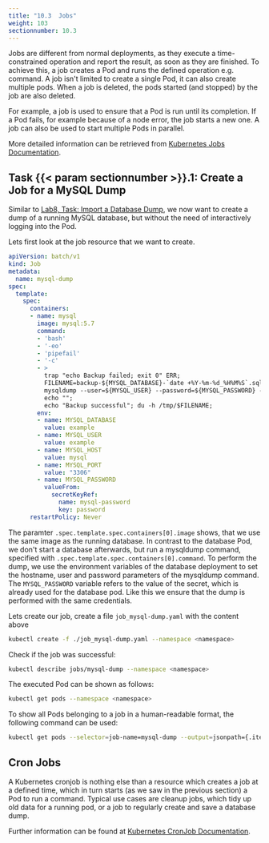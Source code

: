 ```yaml
---
title: "10.3  Jobs"
weight: 103
sectionnumber: 10.3
---
```


Jobs are different from normal deployments, as they execute a time-constrained operation and report the result, as soon as they are finished. To achieve this, a job creates a Pod and runs the defined operation e.g. command. A job isn't limited to create a single Pod, it can also create multiple pods. When a job is deleted, the pods started (and stopped) by the job are also deleted.

For example, a job is used to ensure that a Pod is run until its completion. If a Pod fails, for example because of a node error, the job starts a new one. A job can also be used to start multiple Pods in parallel.


More detailed information can be retrieved from [Kubernetes Jobs Documentation](https://kubernetes.io/docs/concepts/workloads/controllers/jobs-run-to-completion/).


## Task {{< param sectionnumber >}}.1: Create a Job for a MySQL Dump

Similar to [Lab8, Task: Import a Database Dump](../08.0/#task-import-a-database-dump), we now want to create a dump of a running MySQL database, but without the need of interactively logging into the Pod.

Lets first look at the job resource that we want to create.

```yaml
apiVersion: batch/v1
kind: Job
metadata:
  name: mysql-dump
spec:
  template:
    spec:
      containers:
      - name: mysql
        image: mysql:5.7
        command:
        - 'bash'
        - '-eo'
        - 'pipefail'
        - '-c'
        - >
          trap "echo Backup failed; exit 0" ERR;
          FILENAME=backup-${MYSQL_DATABASE}-`date +%Y-%m-%d_%H%M%S`.sql.gz;
          mysqldump --user=${MYSQL_USER} --password=${MYSQL_PASSWORD} --host=${MYSQL_HOST} --port=${MYSQL_PORT} --skip-lock-tables --quick --add-drop-database --routines ${MYSQL_DATABASE} | gzip > /tmp/$FILENAME;
          echo "";
          echo "Backup successful"; du -h /tmp/$FILENAME;
        env:
        - name: MYSQL_DATABASE
          value: example
        - name: MYSQL_USER
          value: example
        - name: MYSQL_HOST
          value: mysql
        - name: MYSQL_PORT
          value: "3306"
        - name: MYSQL_PASSWORD
          valueFrom:
            secretKeyRef:
              name: mysql-password
              key: password
      restartPolicy: Never
```

The paramter `.spec.template.spec.containers[0].image` shows, that we use the same image as the running database. In contrast to the database Pod, we don't start a database afterwards, but run a mysqldump command, specified with `.spec.template.spec.containers[0].command`. To perform the dump, we use the environment variables of the database deployment to set the hostname, user and password parameters of the mysqldump command. The `MYSQL_PASSWORD` variable refers to the value of the secret, which is already used for the database pod. Like this we ensure that the dump is performed with the same credentials.

Lets create our job, create a file `job_mysql-dump.yaml` with the content above

```bash
kubectl create -f ./job_mysql-dump.yaml --namespace <namespace>
```

Check if the job was successful:

```bash
kubectl describe jobs/mysql-dump --namespace <namespace>
```

The executed Pod can be shown as follows:

```bash
kubectl get pods --namespace <namespace>
```

To show all Pods belonging to a job in a human-readable format, the following command can be used:

```bash
kubectl get pods --selector=job-name=mysql-dump --output=jsonpath={.items..metadata.name} --namespace <namespace>
```


## Cron Jobs

A Kubernetes cronjob is nothing else than a resource which creates a job at a defined time, which in turn starts (as we saw in the previous section) a Pod to run a command. Typical use cases are cleanup jobs, which tidy up old data for a running pod, or a job to regularly create and save a database dump.

Further information can be found at [Kubernetes CronJob Documentation](https://kubernetes.io/docs/concepts/workloads/controllers/cron-jobs/).
